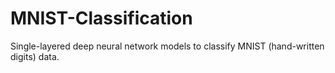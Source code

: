 # MNIST-Classification
Single-layered deep neural network models to classify MNIST (hand-written digits) data.
